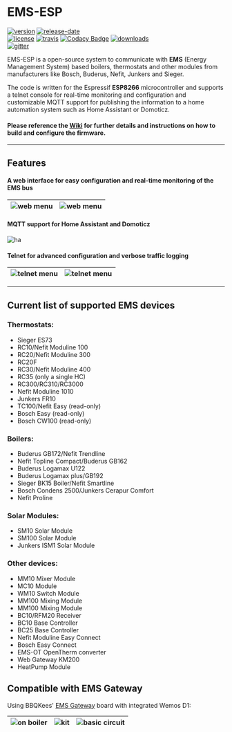 # EMS-ESP

[![version](https://img.shields.io/github/release/proddy/EMS-ESP.svg?label=Latest%20Release)](https://github.com/proddy/EMS-ESP/blob/master/CHANGELOG.md)
[![release-date](https://img.shields.io/github/release-date/proddy/EMS-ESP.svg?label=Released)](https://github.com/proddy/EMS-ESP/commits/master)
<br />
[![license](https://img.shields.io/github/license/proddy/EMS-ESP.svg)](LICENSE)
[![travis](https://travis-ci.com/proddy/EMS-ESP.svg?branch=master)](https://travis-ci.com/proddy/EMS-ESP)
[![Codacy Badge](https://api.codacy.com/project/badge/Grade/b8880625bdf841d4adb2829732030887)](https://app.codacy.com/app/proddy/EMS-ESP?utm_source=github.com&utm_medium=referral&utm_content=proddy/EMS-ESP&utm_campaign=Badge_Grade_Settings)
[![downloads](https://img.shields.io/github/downloads/proddy/EMS-ESP/total.svg)](https://github.com/proddy/EMS-ESP/releases)
<br />
[![gitter](https://img.shields.io/gitter/room/EMS-ESP/EMS-ESP.svg)](https://gitter.im/EMS-ESP/community)

EMS-ESP is a open-source system to communicate with **EMS** (Energy Management System) based boilers, thermostats and other modules from manufacturers like Bosch, Buderus, Nefit, Junkers and Sieger.

The code is written for the Espressif **ESP8266** microcontroller and supports a telnet console for real-time monitoring and configuration and customizable MQTT support for publishing the information to a home automation system such as Home Assistant or Domoticz.

####  Please reference the [Wiki](https://github.com/proddy/EMS-ESP/wiki) for further details and instructions on how to build and configure the firmware.

---

## Features

#### A web interface for easy configuration and real-time monitoring of the EMS bus

| ![web menu](https://github.com/proddy/EMS-ESP/raw/master/doc/web/system_status.PNG) | ![web menu](https://github.com/proddy/EMS-ESP/raw/master/doc/web/ems_dashboard.PNG) |
| -------------------------------------------------------------------------------- | -------------------------------------------------------------------------------- |

#### MQTT support for Home Assistant and Domoticz

![ha](https://github.com/proddy/EMS-ESP/raw/master/doc/home_assistant/ha.png)

#### Telnet for advanced configuration and verbose traffic logging

| ![telnet menu](https://github.com/proddy/EMS-ESP/raw/master/doc/telnet/telnet_menu.jpg) | ![telnet menu](https://github.com/proddy/EMS-ESP/raw/master/doc/telnet/telnet_stats.PNG) |
| --------------------------------------------------------------------------------------- | ---------------------------------------------------------------------------------------- |

---

## Current list of supported EMS devices

### Thermostats:

* Sieger ES73
* RC10/Nefit Moduline 100
* RC20/Nefit Moduline 300
* RC20F
* RC30/Nefit Moduline 400
* RC35 (only a single HC)
* RC300/RC310/RC3000
* Nefit Moduline 1010
* Junkers FR10
* TC100/Nefit Easy (read-only)
* Bosch Easy (read-only)
* Bosch CW100 (read-only)

### Boilers:

* Buderus GB172/Nefit Trendline
* Nefit Topline Compact/Buderus GB162
* Buderus Logamax U122
* Buderus Logamax plus/GB192
* Sieger BK15 Boiler/Nefit Smartline
* Bosch Condens 2500/Junkers Cerapur Comfort
* Nefit Proline

### Solar Modules:

* SM10 Solar Module
* SM100 Solar Module
* Junkers ISM1 Solar Module

### Other devices:

* MM10 Mixer Module
* MC10 Module
* WM10 Switch Module
* MM100 Mixing Module
* MM100 Mixing Module
* BC10/RFM20 Receiver
* BC10 Base Controller
* BC25 Base Controller
* Nefit Moduline Easy Connect
* Bosch Easy Connect
* EMS-OT OpenTherm converter
* Web Gateway KM200
* HeatPump Module

## Compatible with EMS Gateway

Using BBQKees' [EMS Gateway](https://shop.hotgoodies.nl/ems/) board with integrated Wemos D1:

| ![on boiler](https://github.com/proddy/EMS-ESP/raw/master/doc/ems%20gateway/on-boiler.jpg) | ![kit](https://github.com/proddy/EMS-ESP/raw/master/doc/ems%20gateway/ems-kit-2.jpg) | ![basic circuit](https://github.com/proddy/EMS-ESP/raw/master/doc/ems%20gateway/ems-board-white.jpg) |
| ------------------------------------------------------------------------------------------ | ------------------------------------------------------------------------------------ | ---------------------------------------------------------------------------------------------------- |

